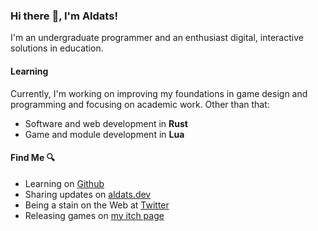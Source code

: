 ### Hi there :wave:, I'm Aldats!

I'm an undergraduate programmer and an enthusiast digital, interactive solutions in education. 

#### Learning
Currently, I'm working on improving my foundations in game design and programming and focusing on academic work. Other than that:
- Software and web development in **Rust**
- Game and module development in **Lua**

#### Find Me :mag:
- Learning on [Github](https://github.com/azmec)
- Sharing updates on [aldats.dev](www.aldats.dev)
- Being a stain on the Web at [Twitter](https://twitter.com/aldats4)
- Releasing games on [my itch page](https://aldats.itch.io/)
